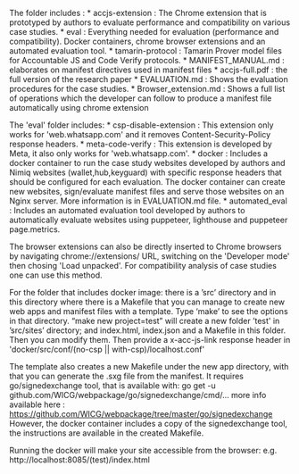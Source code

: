 
The folder includes :
	*	accjs-extension : The Chrome extension that is prototyped by authors to evaluate performance and compatibility on various case studies.
	* eval : Everything needed for evaluation (performance and compatibility). Docker containers, chrome browser extensions and an automated evaluation tool. 
	* tamarin-protocol : Tamarin Prover model files for Accountable JS and Code Verify protocols.
	* MANIFEST_MANUAL.md : elaborates on manifest directives used in manifest files
	* accjs-full.pdf : the full version of the research paper
	* EVALUATION.md : Shows the evaluation procedures for the case studies.
	* Browser_extension.md : Shows a full list of operations which the developer can follow to produce a manifest file automatically using chrome extension


The 'eval' folder includes:
	*	csp-disable-extension : This extension only works for 'web.whatsapp.com' and it removes Content-Security-Policy response headers.
	*	meta-code-verify : This extension is developed by Meta, it also only works for 'web.whatsapp.com'.
	*	docker : Includes a docker container to run the case study websites developed by authors and Nimiq websites (wallet,hub,keyguard) with specific response headers that should be configured for each evaluation. The docker container can create new websites, sign/evaluate manifest files and serve those websites on an Nginx server. More information is in EVALUATION.md file.
	*	automated_eval : Includes an automated evaluation tool developed by authors to automatically evaluate websites using puppeteer, lighthouse and puppeteer page.metrics. 


The browser extensions can also be directly inserted to Chrome browsers by navigating chrome://extensions/ URL, switching on the 'Developer mode' then chosing 'Load unpacked'. For compatibility analysis of case studies one can use this method.

For the folder that includes docker image: 
there is a ’src’ directory and in this directory where there is a Makefile that you can manage to create new web apps and manifest files with a template. Type ‘make’ to see the options in that directory.
“make new project=test” will create a new folder ’test' in ’src/sites’ directory; and index.html, index.json and a Makefile in this folder. Then you can modify them.
Then provide a x-acc-js-link response header in 'docker/src/conf/(no-csp || with-csp)/localhost.conf'

The template also creates a new Makefile under the new app directory, with that you can generate the .sxg file from the manifest. It requires go/signedexchange tool, that is available with: go get -u github.com/WICG/webpackage/go/signedexchange/cmd/...
more info available here : https://github.com/WICG/webpackage/tree/master/go/signedexchange
However, the docker container includes a copy of the signedexchange tool, the instructions are available in the created Makefile.

Running the docker will make your site accessible from the browser: e.g. http://localhost:8085/(test)/index.html


